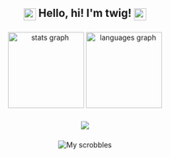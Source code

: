 <h2 align="center">
  <img src="https://cdn.discordapp.com/emojis/1374858531873882242.png" height="24" style="vertical-align: middle;" />
  Hello, hi!
  I'm twig! <img src="https://cdn.discordapp.com/emojis/1374858531873882242.png" height="24" style="vertical-align: middle;"/>
</h2>


###

<div align="center">
  <img src="https://github-readme-stats.vercel.app/api?username=twigform&show_icons=true&border_radius=8&include_all_commits=true&count_private=true&hide_border=true&theme=catppuccin_mocha&locale=en" height="150" alt="stats graph"  />
  <img src="https://github-readme-stats.vercel.app/api/top-langs?username=twigform&locale=en&hide_title=false&layout=compact&card_width=320&langs_count=5&theme=catppuccin_mocha&hide_border=true" height="150" alt="languages graph"  />
</div>

###

<div align="center">
<img src="https://skillicons.dev/icons?i=js,html,css,py,discord,vscode"/>
</div>

###

<div align="center">
  <img src="https://lastfm-recently-played.vercel.app/api?user=twiiig&show_user=header&bg_color=1e1e2e" alt="My scrobbles" />
</div>
